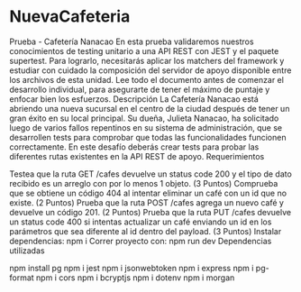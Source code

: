 # NuevaCafeteria

Prueba - Cafetería Nanacao En esta prueba validaremos nuestros conocimientos de testing unitario a una API REST con JEST y el paquete supertest. Para lograrlo, necesitarás aplicar los matchers del framework y estudiar con cuidado la composición del servidor de apoyo disponible entre los archivos de esta unidad. Lee todo el documento antes de comenzar el desarrollo individual, para asegurarte de tener el máximo de puntaje y enfocar bien los esfuerzos. Descripción La Cafetería Nanacao está abriendo una nueva sucursal en el centro de la ciudad después de tener un gran éxito en su local principal. Su dueña, Julieta Nanacao, ha solicitado luego de varios fallos repentinos en su sistema de administración, que se desarrollen tests para comprobar que todas las funcionalidades funcionen correctamente. En este desafío deberás crear tests para probar las diferentes rutas existentes en la API REST de apoyo. Requerimientos

Testea que la ruta GET /cafes devuelve un status code 200 y el tipo de dato recibido es un arreglo con por lo menos 1 objeto. (3 Puntos)
Comprueba que se obtiene un código 404 al intentar eliminar un café con un id que no existe. (2 Puntos)
Prueba que la ruta POST /cafes agrega un nuevo café y devuelve un código 201. (2 Puntos)
Prueba que la ruta PUT /cafes devuelve un status code 400 si intentas actualizar un café enviando un id en los parámetros que sea diferente al id dentro del payload. (3 Puntos)
Instalar dependencias: npm i
Correr proyecto con: npm run dev
Dependencias utilizadas

npm install pg
npm i jest
npm i jsonwebtoken
npm i express
npm i pg-format
npm i cors
npm i bcryptjs
npm i dotenv
npm i morgan
